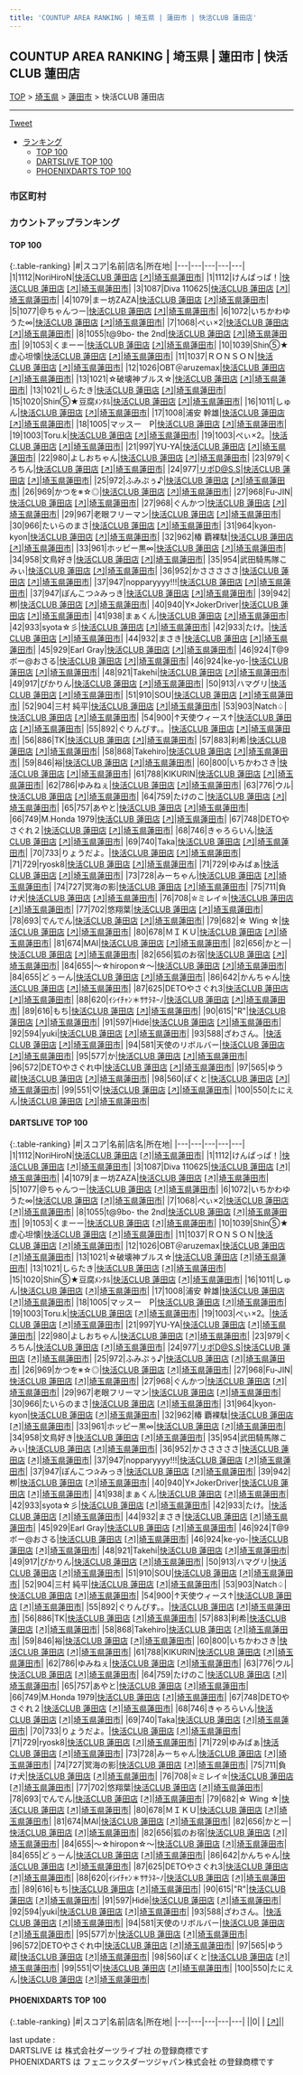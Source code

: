 ```yaml
---
title: 'COUNTUP AREA RANKING | 埼玉県 | 蓮田市 | 快活CLUB 蓮田店'
---
```

## COUNTUP AREA RANKING | 埼玉県 | 蓮田市 | 快活CLUB 蓮田店

[TOP](/darts/rank/) > [埼玉県](/darts/rank/埼玉県/) > [蓮田市](/darts/rank/埼玉県/蓮田市/) > 快活CLUB 蓮田店

___

<a href="https://twitter.com/share?ref_src=twsrc%5Etfw" data-text="COUNTUP AREA RANKING | 埼玉県蓮田市快活CLUB 蓮田店" class="twitter-share-button" data-hashtags="DARTSLIVE,PHOENIXDARTS,darts,ダーツ" data-show-count="false">Tweet</a>

* [ランキング](#カウントアップランキング)
    * [TOP 100](#top-100)
    * [DARTSLIVE TOP 100](#dartslive-top-100)
    * [PHOENIXDARTS TOP 100](#phoenixdarts-top-100)

### 市区町村

<ul>

</ul>

### カウントアップランキング

#### TOP 100



{:.table-ranking}
|#|スコア|名前|店名|所在地|
|---|---|---|---|---|
|1|1112|<span class="rank-name-dl">NoriHiroN</span>|<a href="/darts/rank/shops/3ceb13462d3962845f9f3321c1147265.html">快活CLUB 蓮田店</a> <a href="https://search.dartslive.com/jp/shop/3ceb13462d3962845f9f3321c1147265">[↗]</a>|<a href="/darts/rank/埼玉県/蓮田市">埼玉県蓮田市</a>|
|1|1112|<span class="rank-name-dl">けんぱっぱ！</span>|<a href="/darts/rank/shops/3ceb13462d3962845f9f3321c1147265.html">快活CLUB 蓮田店</a> <a href="https://search.dartslive.com/jp/shop/3ceb13462d3962845f9f3321c1147265">[↗]</a>|<a href="/darts/rank/埼玉県/蓮田市">埼玉県蓮田市</a>|
|3|1087|<span class="rank-name-dl">Diva 110625</span>|<a href="/darts/rank/shops/3ceb13462d3962845f9f3321c1147265.html">快活CLUB 蓮田店</a> <a href="https://search.dartslive.com/jp/shop/3ceb13462d3962845f9f3321c1147265">[↗]</a>|<a href="/darts/rank/埼玉県/蓮田市">埼玉県蓮田市</a>|
|4|1079|<span class="rank-name-dl">まー坊ZAZA</span>|<a href="/darts/rank/shops/3ceb13462d3962845f9f3321c1147265.html">快活CLUB 蓮田店</a> <a href="https://search.dartslive.com/jp/shop/3ceb13462d3962845f9f3321c1147265">[↗]</a>|<a href="/darts/rank/埼玉県/蓮田市">埼玉県蓮田市</a>|
|5|1077|<span class="rank-name-dl">@ちゃんつー</span>|<a href="/darts/rank/shops/3ceb13462d3962845f9f3321c1147265.html">快活CLUB 蓮田店</a> <a href="https://search.dartslive.com/jp/shop/3ceb13462d3962845f9f3321c1147265">[↗]</a>|<a href="/darts/rank/埼玉県/蓮田市">埼玉県蓮田市</a>|
|6|1072|<span class="rank-name-dl">いちかわゆうた∞</span>|<a href="/darts/rank/shops/3ceb13462d3962845f9f3321c1147265.html">快活CLUB 蓮田店</a> <a href="https://search.dartslive.com/jp/shop/3ceb13462d3962845f9f3321c1147265">[↗]</a>|<a href="/darts/rank/埼玉県/蓮田市">埼玉県蓮田市</a>|
|7|1068|<span class="rank-name-dl">ぺぃ×2</span>|<a href="/darts/rank/shops/3ceb13462d3962845f9f3321c1147265.html">快活CLUB 蓮田店</a> <a href="https://search.dartslive.com/jp/shop/3ceb13462d3962845f9f3321c1147265">[↗]</a>|<a href="/darts/rank/埼玉県/蓮田市">埼玉県蓮田市</a>|
|8|1055|<span class="rank-name-dl">t@9bo- the 2nd</span>|<a href="/darts/rank/shops/3ceb13462d3962845f9f3321c1147265.html">快活CLUB 蓮田店</a> <a href="https://search.dartslive.com/jp/shop/3ceb13462d3962845f9f3321c1147265">[↗]</a>|<a href="/darts/rank/埼玉県/蓮田市">埼玉県蓮田市</a>|
|9|1053|<span class="rank-name-dl">くまーー</span>|<a href="/darts/rank/shops/3ceb13462d3962845f9f3321c1147265.html">快活CLUB 蓮田店</a> <a href="https://search.dartslive.com/jp/shop/3ceb13462d3962845f9f3321c1147265">[↗]</a>|<a href="/darts/rank/埼玉県/蓮田市">埼玉県蓮田市</a>|
|10|1039|<span class="rank-name-dl">Shin⑤★虚心坦懐</span>|<a href="/darts/rank/shops/3ceb13462d3962845f9f3321c1147265.html">快活CLUB 蓮田店</a> <a href="https://search.dartslive.com/jp/shop/3ceb13462d3962845f9f3321c1147265">[↗]</a>|<a href="/darts/rank/埼玉県/蓮田市">埼玉県蓮田市</a>|
|11|1037|<span class="rank-name-dl">ＲＯＮＳＯＮ</span>|<a href="/darts/rank/shops/3ceb13462d3962845f9f3321c1147265.html">快活CLUB 蓮田店</a> <a href="https://search.dartslive.com/jp/shop/3ceb13462d3962845f9f3321c1147265">[↗]</a>|<a href="/darts/rank/埼玉県/蓮田市">埼玉県蓮田市</a>|
|12|1026|<span class="rank-name-dl">OBT＠aruzemax</span>|<a href="/darts/rank/shops/3ceb13462d3962845f9f3321c1147265.html">快活CLUB 蓮田店</a> <a href="https://search.dartslive.com/jp/shop/3ceb13462d3962845f9f3321c1147265">[↗]</a>|<a href="/darts/rank/埼玉県/蓮田市">埼玉県蓮田市</a>|
|13|1021|<span class="rank-name-dl">☆破壊神ブルス☆</span>|<a href="/darts/rank/shops/3ceb13462d3962845f9f3321c1147265.html">快活CLUB 蓮田店</a> <a href="https://search.dartslive.com/jp/shop/3ceb13462d3962845f9f3321c1147265">[↗]</a>|<a href="/darts/rank/埼玉県/蓮田市">埼玉県蓮田市</a>|
|13|1021|<span class="rank-name-dl">しらたき</span>|<a href="/darts/rank/shops/3ceb13462d3962845f9f3321c1147265.html">快活CLUB 蓮田店</a> <a href="https://search.dartslive.com/jp/shop/3ceb13462d3962845f9f3321c1147265">[↗]</a>|<a href="/darts/rank/埼玉県/蓮田市">埼玉県蓮田市</a>|
|15|1020|<span class="rank-name-dl">Shin⑤★豆腐ﾒﾝﾀﾙ</span>|<a href="/darts/rank/shops/3ceb13462d3962845f9f3321c1147265.html">快活CLUB 蓮田店</a> <a href="https://search.dartslive.com/jp/shop/3ceb13462d3962845f9f3321c1147265">[↗]</a>|<a href="/darts/rank/埼玉県/蓮田市">埼玉県蓮田市</a>|
|16|1011|<span class="rank-name-dl">しゅん</span>|<a href="/darts/rank/shops/3ceb13462d3962845f9f3321c1147265.html">快活CLUB 蓮田店</a> <a href="https://search.dartslive.com/jp/shop/3ceb13462d3962845f9f3321c1147265">[↗]</a>|<a href="/darts/rank/埼玉県/蓮田市">埼玉県蓮田市</a>|
|17|1008|<span class="rank-name-dl">浦安 幹雄</span>|<a href="/darts/rank/shops/3ceb13462d3962845f9f3321c1147265.html">快活CLUB 蓮田店</a> <a href="https://search.dartslive.com/jp/shop/3ceb13462d3962845f9f3321c1147265">[↗]</a>|<a href="/darts/rank/埼玉県/蓮田市">埼玉県蓮田市</a>|
|18|1005|<span class="rank-name-dl">マッスー　P</span>|<a href="/darts/rank/shops/3ceb13462d3962845f9f3321c1147265.html">快活CLUB 蓮田店</a> <a href="https://search.dartslive.com/jp/shop/3ceb13462d3962845f9f3321c1147265">[↗]</a>|<a href="/darts/rank/埼玉県/蓮田市">埼玉県蓮田市</a>|
|19|1003|<span class="rank-name-dl">Toru.k</span>|<a href="/darts/rank/shops/3ceb13462d3962845f9f3321c1147265.html">快活CLUB 蓮田店</a> <a href="https://search.dartslive.com/jp/shop/3ceb13462d3962845f9f3321c1147265">[↗]</a>|<a href="/darts/rank/埼玉県/蓮田市">埼玉県蓮田市</a>|
|19|1003|<span class="rank-name-dl">ぺぃ×2。</span>|<a href="/darts/rank/shops/3ceb13462d3962845f9f3321c1147265.html">快活CLUB 蓮田店</a> <a href="https://search.dartslive.com/jp/shop/3ceb13462d3962845f9f3321c1147265">[↗]</a>|<a href="/darts/rank/埼玉県/蓮田市">埼玉県蓮田市</a>|
|21|997|<span class="rank-name-dl">YU-YA</span>|<a href="/darts/rank/shops/3ceb13462d3962845f9f3321c1147265.html">快活CLUB 蓮田店</a> <a href="https://search.dartslive.com/jp/shop/3ceb13462d3962845f9f3321c1147265">[↗]</a>|<a href="/darts/rank/埼玉県/蓮田市">埼玉県蓮田市</a>|
|22|980|<span class="rank-name-dl">よしおちゃん</span>|<a href="/darts/rank/shops/3ceb13462d3962845f9f3321c1147265.html">快活CLUB 蓮田店</a> <a href="https://search.dartslive.com/jp/shop/3ceb13462d3962845f9f3321c1147265">[↗]</a>|<a href="/darts/rank/埼玉県/蓮田市">埼玉県蓮田市</a>|
|23|979|<span class="rank-name-dl">くろちん</span>|<a href="/darts/rank/shops/3ceb13462d3962845f9f3321c1147265.html">快活CLUB 蓮田店</a> <a href="https://search.dartslive.com/jp/shop/3ceb13462d3962845f9f3321c1147265">[↗]</a>|<a href="/darts/rank/埼玉県/蓮田市">埼玉県蓮田市</a>|
|24|977|<span class="rank-name-dl">リポD@S.S</span>|<a href="/darts/rank/shops/3ceb13462d3962845f9f3321c1147265.html">快活CLUB 蓮田店</a> <a href="https://search.dartslive.com/jp/shop/3ceb13462d3962845f9f3321c1147265">[↗]</a>|<a href="/darts/rank/埼玉県/蓮田市">埼玉県蓮田市</a>|
|25|972|<span class="rank-name-dl">ふみぷぅ♪</span>|<a href="/darts/rank/shops/3ceb13462d3962845f9f3321c1147265.html">快活CLUB 蓮田店</a> <a href="https://search.dartslive.com/jp/shop/3ceb13462d3962845f9f3321c1147265">[↗]</a>|<a href="/darts/rank/埼玉県/蓮田市">埼玉県蓮田市</a>|
|26|969|<span class="rank-name-dl">かつを※☆◎</span>|<a href="/darts/rank/shops/3ceb13462d3962845f9f3321c1147265.html">快活CLUB 蓮田店</a> <a href="https://search.dartslive.com/jp/shop/3ceb13462d3962845f9f3321c1147265">[↗]</a>|<a href="/darts/rank/埼玉県/蓮田市">埼玉県蓮田市</a>|
|27|968|<span class="rank-name-dl">Fu-JIN</span>|<a href="/darts/rank/shops/3ceb13462d3962845f9f3321c1147265.html">快活CLUB 蓮田店</a> <a href="https://search.dartslive.com/jp/shop/3ceb13462d3962845f9f3321c1147265">[↗]</a>|<a href="/darts/rank/埼玉県/蓮田市">埼玉県蓮田市</a>|
|27|968|<span class="rank-name-dl">ぐんかつ</span>|<a href="/darts/rank/shops/3ceb13462d3962845f9f3321c1147265.html">快活CLUB 蓮田店</a> <a href="https://search.dartslive.com/jp/shop/3ceb13462d3962845f9f3321c1147265">[↗]</a>|<a href="/darts/rank/埼玉県/蓮田市">埼玉県蓮田市</a>|
|29|967|<span class="rank-name-dl">老眼フリーマン</span>|<a href="/darts/rank/shops/3ceb13462d3962845f9f3321c1147265.html">快活CLUB 蓮田店</a> <a href="https://search.dartslive.com/jp/shop/3ceb13462d3962845f9f3321c1147265">[↗]</a>|<a href="/darts/rank/埼玉県/蓮田市">埼玉県蓮田市</a>|
|30|966|<span class="rank-name-dl">たいらのまさ</span>|<a href="/darts/rank/shops/3ceb13462d3962845f9f3321c1147265.html">快活CLUB 蓮田店</a> <a href="https://search.dartslive.com/jp/shop/3ceb13462d3962845f9f3321c1147265">[↗]</a>|<a href="/darts/rank/埼玉県/蓮田市">埼玉県蓮田市</a>|
|31|964|<span class="rank-name-dl">kyon-kyon</span>|<a href="/darts/rank/shops/3ceb13462d3962845f9f3321c1147265.html">快活CLUB 蓮田店</a> <a href="https://search.dartslive.com/jp/shop/3ceb13462d3962845f9f3321c1147265">[↗]</a>|<a href="/darts/rank/埼玉県/蓮田市">埼玉県蓮田市</a>|
|32|962|<span class="rank-name-dl">椿 覇裸駄</span>|<a href="/darts/rank/shops/3ceb13462d3962845f9f3321c1147265.html">快活CLUB 蓮田店</a> <a href="https://search.dartslive.com/jp/shop/3ceb13462d3962845f9f3321c1147265">[↗]</a>|<a href="/darts/rank/埼玉県/蓮田市">埼玉県蓮田市</a>|
|33|961|<span class="rank-name-dl">ホッピー黒∞</span>|<a href="/darts/rank/shops/3ceb13462d3962845f9f3321c1147265.html">快活CLUB 蓮田店</a> <a href="https://search.dartslive.com/jp/shop/3ceb13462d3962845f9f3321c1147265">[↗]</a>|<a href="/darts/rank/埼玉県/蓮田市">埼玉県蓮田市</a>|
|34|958|<span class="rank-name-dl">文鳥好き</span>|<a href="/darts/rank/shops/3ceb13462d3962845f9f3321c1147265.html">快活CLUB 蓮田店</a> <a href="https://search.dartslive.com/jp/shop/3ceb13462d3962845f9f3321c1147265">[↗]</a>|<a href="/darts/rank/埼玉県/蓮田市">埼玉県蓮田市</a>|
|35|954|<span class="rank-name-dl">武田騎馬隊こみぃ</span>|<a href="/darts/rank/shops/3ceb13462d3962845f9f3321c1147265.html">快活CLUB 蓮田店</a> <a href="https://search.dartslive.com/jp/shop/3ceb13462d3962845f9f3321c1147265">[↗]</a>|<a href="/darts/rank/埼玉県/蓮田市">埼玉県蓮田市</a>|
|36|952|<span class="rank-name-dl">かさささささ</span>|<a href="/darts/rank/shops/3ceb13462d3962845f9f3321c1147265.html">快活CLUB 蓮田店</a> <a href="https://search.dartslive.com/jp/shop/3ceb13462d3962845f9f3321c1147265">[↗]</a>|<a href="/darts/rank/埼玉県/蓮田市">埼玉県蓮田市</a>|
|37|947|<span class="rank-name-dl">nopparyyyy!!!</span>|<a href="/darts/rank/shops/3ceb13462d3962845f9f3321c1147265.html">快活CLUB 蓮田店</a> <a href="https://search.dartslive.com/jp/shop/3ceb13462d3962845f9f3321c1147265">[↗]</a>|<a href="/darts/rank/埼玉県/蓮田市">埼玉県蓮田市</a>|
|37|947|<span class="rank-name-dl">ぽんこつ✰みっき</span>|<a href="/darts/rank/shops/3ceb13462d3962845f9f3321c1147265.html">快活CLUB 蓮田店</a> <a href="https://search.dartslive.com/jp/shop/3ceb13462d3962845f9f3321c1147265">[↗]</a>|<a href="/darts/rank/埼玉県/蓮田市">埼玉県蓮田市</a>|
|39|942|<span class="rank-name-dl">栁</span>|<a href="/darts/rank/shops/3ceb13462d3962845f9f3321c1147265.html">快活CLUB 蓮田店</a> <a href="https://search.dartslive.com/jp/shop/3ceb13462d3962845f9f3321c1147265">[↗]</a>|<a href="/darts/rank/埼玉県/蓮田市">埼玉県蓮田市</a>|
|40|940|<span class="rank-name-dl">Y×JokerDriver</span>|<a href="/darts/rank/shops/3ceb13462d3962845f9f3321c1147265.html">快活CLUB 蓮田店</a> <a href="https://search.dartslive.com/jp/shop/3ceb13462d3962845f9f3321c1147265">[↗]</a>|<a href="/darts/rank/埼玉県/蓮田市">埼玉県蓮田市</a>|
|41|938|<span class="rank-name-dl">まぁくん</span>|<a href="/darts/rank/shops/3ceb13462d3962845f9f3321c1147265.html">快活CLUB 蓮田店</a> <a href="https://search.dartslive.com/jp/shop/3ceb13462d3962845f9f3321c1147265">[↗]</a>|<a href="/darts/rank/埼玉県/蓮田市">埼玉県蓮田市</a>|
|42|933|<span class="rank-name-dl">syota☆彡</span>|<a href="/darts/rank/shops/3ceb13462d3962845f9f3321c1147265.html">快活CLUB 蓮田店</a> <a href="https://search.dartslive.com/jp/shop/3ceb13462d3962845f9f3321c1147265">[↗]</a>|<a href="/darts/rank/埼玉県/蓮田市">埼玉県蓮田市</a>|
|42|933|<span class="rank-name-dl">たけ。</span>|<a href="/darts/rank/shops/3ceb13462d3962845f9f3321c1147265.html">快活CLUB 蓮田店</a> <a href="https://search.dartslive.com/jp/shop/3ceb13462d3962845f9f3321c1147265">[↗]</a>|<a href="/darts/rank/埼玉県/蓮田市">埼玉県蓮田市</a>|
|44|932|<span class="rank-name-dl">まさき</span>|<a href="/darts/rank/shops/3ceb13462d3962845f9f3321c1147265.html">快活CLUB 蓮田店</a> <a href="https://search.dartslive.com/jp/shop/3ceb13462d3962845f9f3321c1147265">[↗]</a>|<a href="/darts/rank/埼玉県/蓮田市">埼玉県蓮田市</a>|
|45|929|<span class="rank-name-dl">Earl Gray</span>|<a href="/darts/rank/shops/3ceb13462d3962845f9f3321c1147265.html">快活CLUB 蓮田店</a> <a href="https://search.dartslive.com/jp/shop/3ceb13462d3962845f9f3321c1147265">[↗]</a>|<a href="/darts/rank/埼玉県/蓮田市">埼玉県蓮田市</a>|
|46|924|<span class="rank-name-dl">T@9ボー@おさる</span>|<a href="/darts/rank/shops/3ceb13462d3962845f9f3321c1147265.html">快活CLUB 蓮田店</a> <a href="https://search.dartslive.com/jp/shop/3ceb13462d3962845f9f3321c1147265">[↗]</a>|<a href="/darts/rank/埼玉県/蓮田市">埼玉県蓮田市</a>|
|46|924|<span class="rank-name-dl">ke-yo-</span>|<a href="/darts/rank/shops/3ceb13462d3962845f9f3321c1147265.html">快活CLUB 蓮田店</a> <a href="https://search.dartslive.com/jp/shop/3ceb13462d3962845f9f3321c1147265">[↗]</a>|<a href="/darts/rank/埼玉県/蓮田市">埼玉県蓮田市</a>|
|48|921|<span class="rank-name-dl">Takehi</span>|<a href="/darts/rank/shops/3ceb13462d3962845f9f3321c1147265.html">快活CLUB 蓮田店</a> <a href="https://search.dartslive.com/jp/shop/3ceb13462d3962845f9f3321c1147265">[↗]</a>|<a href="/darts/rank/埼玉県/蓮田市">埼玉県蓮田市</a>|
|49|917|<span class="rank-name-dl">ぴかりん</span>|<a href="/darts/rank/shops/3ceb13462d3962845f9f3321c1147265.html">快活CLUB 蓮田店</a> <a href="https://search.dartslive.com/jp/shop/3ceb13462d3962845f9f3321c1147265">[↗]</a>|<a href="/darts/rank/埼玉県/蓮田市">埼玉県蓮田市</a>|
|50|913|<span class="rank-name-dl">ハマグリ</span>|<a href="/darts/rank/shops/3ceb13462d3962845f9f3321c1147265.html">快活CLUB 蓮田店</a> <a href="https://search.dartslive.com/jp/shop/3ceb13462d3962845f9f3321c1147265">[↗]</a>|<a href="/darts/rank/埼玉県/蓮田市">埼玉県蓮田市</a>|
|51|910|<span class="rank-name-dl">SOU</span>|<a href="/darts/rank/shops/3ceb13462d3962845f9f3321c1147265.html">快活CLUB 蓮田店</a> <a href="https://search.dartslive.com/jp/shop/3ceb13462d3962845f9f3321c1147265">[↗]</a>|<a href="/darts/rank/埼玉県/蓮田市">埼玉県蓮田市</a>|
|52|904|<span class="rank-name-dl">三村 純平</span>|<a href="/darts/rank/shops/3ceb13462d3962845f9f3321c1147265.html">快活CLUB 蓮田店</a> <a href="https://search.dartslive.com/jp/shop/3ceb13462d3962845f9f3321c1147265">[↗]</a>|<a href="/darts/rank/埼玉県/蓮田市">埼玉県蓮田市</a>|
|53|903|<span class="rank-name-dl">Natch♤</span>|<a href="/darts/rank/shops/3ceb13462d3962845f9f3321c1147265.html">快活CLUB 蓮田店</a> <a href="https://search.dartslive.com/jp/shop/3ceb13462d3962845f9f3321c1147265">[↗]</a>|<a href="/darts/rank/埼玉県/蓮田市">埼玉県蓮田市</a>|
|54|900|<span class="rank-name-dl">↑天使ウィース↑</span>|<a href="/darts/rank/shops/3ceb13462d3962845f9f3321c1147265.html">快活CLUB 蓮田店</a> <a href="https://search.dartslive.com/jp/shop/3ceb13462d3962845f9f3321c1147265">[↗]</a>|<a href="/darts/rank/埼玉県/蓮田市">埼玉県蓮田市</a>|
|55|892|<span class="rank-name-dl">ぐりんぴす。。</span>|<a href="/darts/rank/shops/3ceb13462d3962845f9f3321c1147265.html">快活CLUB 蓮田店</a> <a href="https://search.dartslive.com/jp/shop/3ceb13462d3962845f9f3321c1147265">[↗]</a>|<a href="/darts/rank/埼玉県/蓮田市">埼玉県蓮田市</a>|
|56|886|<span class="rank-name-dl">TK</span>|<a href="/darts/rank/shops/3ceb13462d3962845f9f3321c1147265.html">快活CLUB 蓮田店</a> <a href="https://search.dartslive.com/jp/shop/3ceb13462d3962845f9f3321c1147265">[↗]</a>|<a href="/darts/rank/埼玉県/蓮田市">埼玉県蓮田市</a>|
|57|883|<span class="rank-name-dl">利希</span>|<a href="/darts/rank/shops/3ceb13462d3962845f9f3321c1147265.html">快活CLUB 蓮田店</a> <a href="https://search.dartslive.com/jp/shop/3ceb13462d3962845f9f3321c1147265">[↗]</a>|<a href="/darts/rank/埼玉県/蓮田市">埼玉県蓮田市</a>|
|58|868|<span class="rank-name-dl">Takehiro</span>|<a href="/darts/rank/shops/3ceb13462d3962845f9f3321c1147265.html">快活CLUB 蓮田店</a> <a href="https://search.dartslive.com/jp/shop/3ceb13462d3962845f9f3321c1147265">[↗]</a>|<a href="/darts/rank/埼玉県/蓮田市">埼玉県蓮田市</a>|
|59|846|<span class="rank-name-dl">裕</span>|<a href="/darts/rank/shops/3ceb13462d3962845f9f3321c1147265.html">快活CLUB 蓮田店</a> <a href="https://search.dartslive.com/jp/shop/3ceb13462d3962845f9f3321c1147265">[↗]</a>|<a href="/darts/rank/埼玉県/蓮田市">埼玉県蓮田市</a>|
|60|800|<span class="rank-name-dl">いちかわさき</span>|<a href="/darts/rank/shops/3ceb13462d3962845f9f3321c1147265.html">快活CLUB 蓮田店</a> <a href="https://search.dartslive.com/jp/shop/3ceb13462d3962845f9f3321c1147265">[↗]</a>|<a href="/darts/rank/埼玉県/蓮田市">埼玉県蓮田市</a>|
|61|788|<span class="rank-name-dl">KIKURIN</span>|<a href="/darts/rank/shops/3ceb13462d3962845f9f3321c1147265.html">快活CLUB 蓮田店</a> <a href="https://search.dartslive.com/jp/shop/3ceb13462d3962845f9f3321c1147265">[↗]</a>|<a href="/darts/rank/埼玉県/蓮田市">埼玉県蓮田市</a>|
|62|786|<span class="rank-name-dl">ゆみねぇ</span>|<a href="/darts/rank/shops/3ceb13462d3962845f9f3321c1147265.html">快活CLUB 蓮田店</a> <a href="https://search.dartslive.com/jp/shop/3ceb13462d3962845f9f3321c1147265">[↗]</a>|<a href="/darts/rank/埼玉県/蓮田市">埼玉県蓮田市</a>|
|63|776|<span class="rank-name-dl">ウル</span>|<a href="/darts/rank/shops/3ceb13462d3962845f9f3321c1147265.html">快活CLUB 蓮田店</a> <a href="https://search.dartslive.com/jp/shop/3ceb13462d3962845f9f3321c1147265">[↗]</a>|<a href="/darts/rank/埼玉県/蓮田市">埼玉県蓮田市</a>|
|64|759|<span class="rank-name-dl">たけのこ</span>|<a href="/darts/rank/shops/3ceb13462d3962845f9f3321c1147265.html">快活CLUB 蓮田店</a> <a href="https://search.dartslive.com/jp/shop/3ceb13462d3962845f9f3321c1147265">[↗]</a>|<a href="/darts/rank/埼玉県/蓮田市">埼玉県蓮田市</a>|
|65|757|<span class="rank-name-dl">あやと</span>|<a href="/darts/rank/shops/3ceb13462d3962845f9f3321c1147265.html">快活CLUB 蓮田店</a> <a href="https://search.dartslive.com/jp/shop/3ceb13462d3962845f9f3321c1147265">[↗]</a>|<a href="/darts/rank/埼玉県/蓮田市">埼玉県蓮田市</a>|
|66|749|<span class="rank-name-dl">M.Honda 1979</span>|<a href="/darts/rank/shops/3ceb13462d3962845f9f3321c1147265.html">快活CLUB 蓮田店</a> <a href="https://search.dartslive.com/jp/shop/3ceb13462d3962845f9f3321c1147265">[↗]</a>|<a href="/darts/rank/埼玉県/蓮田市">埼玉県蓮田市</a>|
|67|748|<span class="rank-name-dl">DETOやさぐれ２</span>|<a href="/darts/rank/shops/3ceb13462d3962845f9f3321c1147265.html">快活CLUB 蓮田店</a> <a href="https://search.dartslive.com/jp/shop/3ceb13462d3962845f9f3321c1147265">[↗]</a>|<a href="/darts/rank/埼玉県/蓮田市">埼玉県蓮田市</a>|
|68|746|<span class="rank-name-dl">きゃろらいん</span>|<a href="/darts/rank/shops/3ceb13462d3962845f9f3321c1147265.html">快活CLUB 蓮田店</a> <a href="https://search.dartslive.com/jp/shop/3ceb13462d3962845f9f3321c1147265">[↗]</a>|<a href="/darts/rank/埼玉県/蓮田市">埼玉県蓮田市</a>|
|69|740|<span class="rank-name-dl">Taka</span>|<a href="/darts/rank/shops/3ceb13462d3962845f9f3321c1147265.html">快活CLUB 蓮田店</a> <a href="https://search.dartslive.com/jp/shop/3ceb13462d3962845f9f3321c1147265">[↗]</a>|<a href="/darts/rank/埼玉県/蓮田市">埼玉県蓮田市</a>|
|70|733|<span class="rank-name-dl">りょうだよ。</span>|<a href="/darts/rank/shops/3ceb13462d3962845f9f3321c1147265.html">快活CLUB 蓮田店</a> <a href="https://search.dartslive.com/jp/shop/3ceb13462d3962845f9f3321c1147265">[↗]</a>|<a href="/darts/rank/埼玉県/蓮田市">埼玉県蓮田市</a>|
|71|729|<span class="rank-name-dl">ryosk8</span>|<a href="/darts/rank/shops/3ceb13462d3962845f9f3321c1147265.html">快活CLUB 蓮田店</a> <a href="https://search.dartslive.com/jp/shop/3ceb13462d3962845f9f3321c1147265">[↗]</a>|<a href="/darts/rank/埼玉県/蓮田市">埼玉県蓮田市</a>|
|71|729|<span class="rank-name-dl">ゆみばぁ</span>|<a href="/darts/rank/shops/3ceb13462d3962845f9f3321c1147265.html">快活CLUB 蓮田店</a> <a href="https://search.dartslive.com/jp/shop/3ceb13462d3962845f9f3321c1147265">[↗]</a>|<a href="/darts/rank/埼玉県/蓮田市">埼玉県蓮田市</a>|
|73|728|<span class="rank-name-dl">みーちゃん</span>|<a href="/darts/rank/shops/3ceb13462d3962845f9f3321c1147265.html">快活CLUB 蓮田店</a> <a href="https://search.dartslive.com/jp/shop/3ceb13462d3962845f9f3321c1147265">[↗]</a>|<a href="/darts/rank/埼玉県/蓮田市">埼玉県蓮田市</a>|
|74|727|<span class="rank-name-dl">冥海の影</span>|<a href="/darts/rank/shops/3ceb13462d3962845f9f3321c1147265.html">快活CLUB 蓮田店</a> <a href="https://search.dartslive.com/jp/shop/3ceb13462d3962845f9f3321c1147265">[↗]</a>|<a href="/darts/rank/埼玉県/蓮田市">埼玉県蓮田市</a>|
|75|711|<span class="rank-name-dl">負け犬</span>|<a href="/darts/rank/shops/3ceb13462d3962845f9f3321c1147265.html">快活CLUB 蓮田店</a> <a href="https://search.dartslive.com/jp/shop/3ceb13462d3962845f9f3321c1147265">[↗]</a>|<a href="/darts/rank/埼玉県/蓮田市">埼玉県蓮田市</a>|
|76|708|<span class="rank-name-dl">✮ミレイ✮</span>|<a href="/darts/rank/shops/3ceb13462d3962845f9f3321c1147265.html">快活CLUB 蓮田店</a> <a href="https://search.dartslive.com/jp/shop/3ceb13462d3962845f9f3321c1147265">[↗]</a>|<a href="/darts/rank/埼玉県/蓮田市">埼玉県蓮田市</a>|
|77|702|<span class="rank-name-dl">悠翔葉</span>|<a href="/darts/rank/shops/3ceb13462d3962845f9f3321c1147265.html">快活CLUB 蓮田店</a> <a href="https://search.dartslive.com/jp/shop/3ceb13462d3962845f9f3321c1147265">[↗]</a>|<a href="/darts/rank/埼玉県/蓮田市">埼玉県蓮田市</a>|
|78|693|<span class="rank-name-dl">でんでん</span>|<a href="/darts/rank/shops/3ceb13462d3962845f9f3321c1147265.html">快活CLUB 蓮田店</a> <a href="https://search.dartslive.com/jp/shop/3ceb13462d3962845f9f3321c1147265">[↗]</a>|<a href="/darts/rank/埼玉県/蓮田市">埼玉県蓮田市</a>|
|79|682|<span class="rank-name-dl">☆ Wing ☆</span>|<a href="/darts/rank/shops/3ceb13462d3962845f9f3321c1147265.html">快活CLUB 蓮田店</a> <a href="https://search.dartslive.com/jp/shop/3ceb13462d3962845f9f3321c1147265">[↗]</a>|<a href="/darts/rank/埼玉県/蓮田市">埼玉県蓮田市</a>|
|80|678|<span class="rank-name-dl">ＭＩＫＵ</span>|<a href="/darts/rank/shops/3ceb13462d3962845f9f3321c1147265.html">快活CLUB 蓮田店</a> <a href="https://search.dartslive.com/jp/shop/3ceb13462d3962845f9f3321c1147265">[↗]</a>|<a href="/darts/rank/埼玉県/蓮田市">埼玉県蓮田市</a>|
|81|674|<span class="rank-name-dl">MAI</span>|<a href="/darts/rank/shops/3ceb13462d3962845f9f3321c1147265.html">快活CLUB 蓮田店</a> <a href="https://search.dartslive.com/jp/shop/3ceb13462d3962845f9f3321c1147265">[↗]</a>|<a href="/darts/rank/埼玉県/蓮田市">埼玉県蓮田市</a>|
|82|656|<span class="rank-name-dl">かとー</span>|<a href="/darts/rank/shops/3ceb13462d3962845f9f3321c1147265.html">快活CLUB 蓮田店</a> <a href="https://search.dartslive.com/jp/shop/3ceb13462d3962845f9f3321c1147265">[↗]</a>|<a href="/darts/rank/埼玉県/蓮田市">埼玉県蓮田市</a>|
|82|656|<span class="rank-name-dl">狐のお宿</span>|<a href="/darts/rank/shops/3ceb13462d3962845f9f3321c1147265.html">快活CLUB 蓮田店</a> <a href="https://search.dartslive.com/jp/shop/3ceb13462d3962845f9f3321c1147265">[↗]</a>|<a href="/darts/rank/埼玉県/蓮田市">埼玉県蓮田市</a>|
|84|655|<span class="rank-name-dl">〜☆hiropon☆〜</span>|<a href="/darts/rank/shops/3ceb13462d3962845f9f3321c1147265.html">快活CLUB 蓮田店</a> <a href="https://search.dartslive.com/jp/shop/3ceb13462d3962845f9f3321c1147265">[↗]</a>|<a href="/darts/rank/埼玉県/蓮田市">埼玉県蓮田市</a>|
|84|655|<span class="rank-name-dl">どぅーん</span>|<a href="/darts/rank/shops/3ceb13462d3962845f9f3321c1147265.html">快活CLUB 蓮田店</a> <a href="https://search.dartslive.com/jp/shop/3ceb13462d3962845f9f3321c1147265">[↗]</a>|<a href="/darts/rank/埼玉県/蓮田市">埼玉県蓮田市</a>|
|86|642|<span class="rank-name-dl">かんちゃん</span>|<a href="/darts/rank/shops/3ceb13462d3962845f9f3321c1147265.html">快活CLUB 蓮田店</a> <a href="https://search.dartslive.com/jp/shop/3ceb13462d3962845f9f3321c1147265">[↗]</a>|<a href="/darts/rank/埼玉県/蓮田市">埼玉県蓮田市</a>|
|87|625|<span class="rank-name-dl">DETOやさぐれ3</span>|<a href="/darts/rank/shops/3ceb13462d3962845f9f3321c1147265.html">快活CLUB 蓮田店</a> <a href="https://search.dartslive.com/jp/shop/3ceb13462d3962845f9f3321c1147265">[↗]</a>|<a href="/darts/rank/埼玉県/蓮田市">埼玉県蓮田市</a>|
|88|620|<span class="rank-name-dl">ｲｼｲﾁｬﾝ＊ｻｻﾗﾈｰﾉ</span>|<a href="/darts/rank/shops/3ceb13462d3962845f9f3321c1147265.html">快活CLUB 蓮田店</a> <a href="https://search.dartslive.com/jp/shop/3ceb13462d3962845f9f3321c1147265">[↗]</a>|<a href="/darts/rank/埼玉県/蓮田市">埼玉県蓮田市</a>|
|89|616|<span class="rank-name-dl">もち</span>|<a href="/darts/rank/shops/3ceb13462d3962845f9f3321c1147265.html">快活CLUB 蓮田店</a> <a href="https://search.dartslive.com/jp/shop/3ceb13462d3962845f9f3321c1147265">[↗]</a>|<a href="/darts/rank/埼玉県/蓮田市">埼玉県蓮田市</a>|
|90|615|<span class="rank-name-dl">&quot;R&quot;</span>|<a href="/darts/rank/shops/3ceb13462d3962845f9f3321c1147265.html">快活CLUB 蓮田店</a> <a href="https://search.dartslive.com/jp/shop/3ceb13462d3962845f9f3321c1147265">[↗]</a>|<a href="/darts/rank/埼玉県/蓮田市">埼玉県蓮田市</a>|
|91|597|<span class="rank-name-dl">Hìdë</span>|<a href="/darts/rank/shops/3ceb13462d3962845f9f3321c1147265.html">快活CLUB 蓮田店</a> <a href="https://search.dartslive.com/jp/shop/3ceb13462d3962845f9f3321c1147265">[↗]</a>|<a href="/darts/rank/埼玉県/蓮田市">埼玉県蓮田市</a>|
|92|594|<span class="rank-name-dl">yuki</span>|<a href="/darts/rank/shops/3ceb13462d3962845f9f3321c1147265.html">快活CLUB 蓮田店</a> <a href="https://search.dartslive.com/jp/shop/3ceb13462d3962845f9f3321c1147265">[↗]</a>|<a href="/darts/rank/埼玉県/蓮田市">埼玉県蓮田市</a>|
|93|588|<span class="rank-name-dl">ざわさん。</span>|<a href="/darts/rank/shops/3ceb13462d3962845f9f3321c1147265.html">快活CLUB 蓮田店</a> <a href="https://search.dartslive.com/jp/shop/3ceb13462d3962845f9f3321c1147265">[↗]</a>|<a href="/darts/rank/埼玉県/蓮田市">埼玉県蓮田市</a>|
|94|581|<span class="rank-name-dl">天使のリボルバー</span>|<a href="/darts/rank/shops/3ceb13462d3962845f9f3321c1147265.html">快活CLUB 蓮田店</a> <a href="https://search.dartslive.com/jp/shop/3ceb13462d3962845f9f3321c1147265">[↗]</a>|<a href="/darts/rank/埼玉県/蓮田市">埼玉県蓮田市</a>|
|95|577|<span class="rank-name-dl">か</span>|<a href="/darts/rank/shops/3ceb13462d3962845f9f3321c1147265.html">快活CLUB 蓮田店</a> <a href="https://search.dartslive.com/jp/shop/3ceb13462d3962845f9f3321c1147265">[↗]</a>|<a href="/darts/rank/埼玉県/蓮田市">埼玉県蓮田市</a>|
|96|572|<span class="rank-name-dl">DETOやさぐれ中</span>|<a href="/darts/rank/shops/3ceb13462d3962845f9f3321c1147265.html">快活CLUB 蓮田店</a> <a href="https://search.dartslive.com/jp/shop/3ceb13462d3962845f9f3321c1147265">[↗]</a>|<a href="/darts/rank/埼玉県/蓮田市">埼玉県蓮田市</a>|
|97|565|<span class="rank-name-dl">ゆう蔵</span>|<a href="/darts/rank/shops/3ceb13462d3962845f9f3321c1147265.html">快活CLUB 蓮田店</a> <a href="https://search.dartslive.com/jp/shop/3ceb13462d3962845f9f3321c1147265">[↗]</a>|<a href="/darts/rank/埼玉県/蓮田市">埼玉県蓮田市</a>|
|98|560|<span class="rank-name-dl">ぽくと</span>|<a href="/darts/rank/shops/3ceb13462d3962845f9f3321c1147265.html">快活CLUB 蓮田店</a> <a href="https://search.dartslive.com/jp/shop/3ceb13462d3962845f9f3321c1147265">[↗]</a>|<a href="/darts/rank/埼玉県/蓮田市">埼玉県蓮田市</a>|
|99|551|<span class="rank-name-dl">♡</span>|<a href="/darts/rank/shops/3ceb13462d3962845f9f3321c1147265.html">快活CLUB 蓮田店</a> <a href="https://search.dartslive.com/jp/shop/3ceb13462d3962845f9f3321c1147265">[↗]</a>|<a href="/darts/rank/埼玉県/蓮田市">埼玉県蓮田市</a>|
|100|550|<span class="rank-name-dl">たにえん</span>|<a href="/darts/rank/shops/3ceb13462d3962845f9f3321c1147265.html">快活CLUB 蓮田店</a> <a href="https://search.dartslive.com/jp/shop/3ceb13462d3962845f9f3321c1147265">[↗]</a>|<a href="/darts/rank/埼玉県/蓮田市">埼玉県蓮田市</a>|


#### DARTSLIVE TOP 100



{:.table-ranking}
|#|スコア|名前|店名|所在地|
|---|---|---|---|---|
|1|1112|<span class="rank-name-dl">NoriHiroN</span>|<a href="/darts/rank/shops/3ceb13462d3962845f9f3321c1147265.html">快活CLUB 蓮田店</a> <a href="https://search.dartslive.com/jp/shop/3ceb13462d3962845f9f3321c1147265">[↗]</a>|<a href="/darts/rank/埼玉県/蓮田市">埼玉県蓮田市</a>|
|1|1112|<span class="rank-name-dl">けんぱっぱ！</span>|<a href="/darts/rank/shops/3ceb13462d3962845f9f3321c1147265.html">快活CLUB 蓮田店</a> <a href="https://search.dartslive.com/jp/shop/3ceb13462d3962845f9f3321c1147265">[↗]</a>|<a href="/darts/rank/埼玉県/蓮田市">埼玉県蓮田市</a>|
|3|1087|<span class="rank-name-dl">Diva 110625</span>|<a href="/darts/rank/shops/3ceb13462d3962845f9f3321c1147265.html">快活CLUB 蓮田店</a> <a href="https://search.dartslive.com/jp/shop/3ceb13462d3962845f9f3321c1147265">[↗]</a>|<a href="/darts/rank/埼玉県/蓮田市">埼玉県蓮田市</a>|
|4|1079|<span class="rank-name-dl">まー坊ZAZA</span>|<a href="/darts/rank/shops/3ceb13462d3962845f9f3321c1147265.html">快活CLUB 蓮田店</a> <a href="https://search.dartslive.com/jp/shop/3ceb13462d3962845f9f3321c1147265">[↗]</a>|<a href="/darts/rank/埼玉県/蓮田市">埼玉県蓮田市</a>|
|5|1077|<span class="rank-name-dl">@ちゃんつー</span>|<a href="/darts/rank/shops/3ceb13462d3962845f9f3321c1147265.html">快活CLUB 蓮田店</a> <a href="https://search.dartslive.com/jp/shop/3ceb13462d3962845f9f3321c1147265">[↗]</a>|<a href="/darts/rank/埼玉県/蓮田市">埼玉県蓮田市</a>|
|6|1072|<span class="rank-name-dl">いちかわゆうた∞</span>|<a href="/darts/rank/shops/3ceb13462d3962845f9f3321c1147265.html">快活CLUB 蓮田店</a> <a href="https://search.dartslive.com/jp/shop/3ceb13462d3962845f9f3321c1147265">[↗]</a>|<a href="/darts/rank/埼玉県/蓮田市">埼玉県蓮田市</a>|
|7|1068|<span class="rank-name-dl">ぺぃ×2</span>|<a href="/darts/rank/shops/3ceb13462d3962845f9f3321c1147265.html">快活CLUB 蓮田店</a> <a href="https://search.dartslive.com/jp/shop/3ceb13462d3962845f9f3321c1147265">[↗]</a>|<a href="/darts/rank/埼玉県/蓮田市">埼玉県蓮田市</a>|
|8|1055|<span class="rank-name-dl">t@9bo- the 2nd</span>|<a href="/darts/rank/shops/3ceb13462d3962845f9f3321c1147265.html">快活CLUB 蓮田店</a> <a href="https://search.dartslive.com/jp/shop/3ceb13462d3962845f9f3321c1147265">[↗]</a>|<a href="/darts/rank/埼玉県/蓮田市">埼玉県蓮田市</a>|
|9|1053|<span class="rank-name-dl">くまーー</span>|<a href="/darts/rank/shops/3ceb13462d3962845f9f3321c1147265.html">快活CLUB 蓮田店</a> <a href="https://search.dartslive.com/jp/shop/3ceb13462d3962845f9f3321c1147265">[↗]</a>|<a href="/darts/rank/埼玉県/蓮田市">埼玉県蓮田市</a>|
|10|1039|<span class="rank-name-dl">Shin⑤★虚心坦懐</span>|<a href="/darts/rank/shops/3ceb13462d3962845f9f3321c1147265.html">快活CLUB 蓮田店</a> <a href="https://search.dartslive.com/jp/shop/3ceb13462d3962845f9f3321c1147265">[↗]</a>|<a href="/darts/rank/埼玉県/蓮田市">埼玉県蓮田市</a>|
|11|1037|<span class="rank-name-dl">ＲＯＮＳＯＮ</span>|<a href="/darts/rank/shops/3ceb13462d3962845f9f3321c1147265.html">快活CLUB 蓮田店</a> <a href="https://search.dartslive.com/jp/shop/3ceb13462d3962845f9f3321c1147265">[↗]</a>|<a href="/darts/rank/埼玉県/蓮田市">埼玉県蓮田市</a>|
|12|1026|<span class="rank-name-dl">OBT＠aruzemax</span>|<a href="/darts/rank/shops/3ceb13462d3962845f9f3321c1147265.html">快活CLUB 蓮田店</a> <a href="https://search.dartslive.com/jp/shop/3ceb13462d3962845f9f3321c1147265">[↗]</a>|<a href="/darts/rank/埼玉県/蓮田市">埼玉県蓮田市</a>|
|13|1021|<span class="rank-name-dl">☆破壊神ブルス☆</span>|<a href="/darts/rank/shops/3ceb13462d3962845f9f3321c1147265.html">快活CLUB 蓮田店</a> <a href="https://search.dartslive.com/jp/shop/3ceb13462d3962845f9f3321c1147265">[↗]</a>|<a href="/darts/rank/埼玉県/蓮田市">埼玉県蓮田市</a>|
|13|1021|<span class="rank-name-dl">しらたき</span>|<a href="/darts/rank/shops/3ceb13462d3962845f9f3321c1147265.html">快活CLUB 蓮田店</a> <a href="https://search.dartslive.com/jp/shop/3ceb13462d3962845f9f3321c1147265">[↗]</a>|<a href="/darts/rank/埼玉県/蓮田市">埼玉県蓮田市</a>|
|15|1020|<span class="rank-name-dl">Shin⑤★豆腐ﾒﾝﾀﾙ</span>|<a href="/darts/rank/shops/3ceb13462d3962845f9f3321c1147265.html">快活CLUB 蓮田店</a> <a href="https://search.dartslive.com/jp/shop/3ceb13462d3962845f9f3321c1147265">[↗]</a>|<a href="/darts/rank/埼玉県/蓮田市">埼玉県蓮田市</a>|
|16|1011|<span class="rank-name-dl">しゅん</span>|<a href="/darts/rank/shops/3ceb13462d3962845f9f3321c1147265.html">快活CLUB 蓮田店</a> <a href="https://search.dartslive.com/jp/shop/3ceb13462d3962845f9f3321c1147265">[↗]</a>|<a href="/darts/rank/埼玉県/蓮田市">埼玉県蓮田市</a>|
|17|1008|<span class="rank-name-dl">浦安 幹雄</span>|<a href="/darts/rank/shops/3ceb13462d3962845f9f3321c1147265.html">快活CLUB 蓮田店</a> <a href="https://search.dartslive.com/jp/shop/3ceb13462d3962845f9f3321c1147265">[↗]</a>|<a href="/darts/rank/埼玉県/蓮田市">埼玉県蓮田市</a>|
|18|1005|<span class="rank-name-dl">マッスー　P</span>|<a href="/darts/rank/shops/3ceb13462d3962845f9f3321c1147265.html">快活CLUB 蓮田店</a> <a href="https://search.dartslive.com/jp/shop/3ceb13462d3962845f9f3321c1147265">[↗]</a>|<a href="/darts/rank/埼玉県/蓮田市">埼玉県蓮田市</a>|
|19|1003|<span class="rank-name-dl">Toru.k</span>|<a href="/darts/rank/shops/3ceb13462d3962845f9f3321c1147265.html">快活CLUB 蓮田店</a> <a href="https://search.dartslive.com/jp/shop/3ceb13462d3962845f9f3321c1147265">[↗]</a>|<a href="/darts/rank/埼玉県/蓮田市">埼玉県蓮田市</a>|
|19|1003|<span class="rank-name-dl">ぺぃ×2。</span>|<a href="/darts/rank/shops/3ceb13462d3962845f9f3321c1147265.html">快活CLUB 蓮田店</a> <a href="https://search.dartslive.com/jp/shop/3ceb13462d3962845f9f3321c1147265">[↗]</a>|<a href="/darts/rank/埼玉県/蓮田市">埼玉県蓮田市</a>|
|21|997|<span class="rank-name-dl">YU-YA</span>|<a href="/darts/rank/shops/3ceb13462d3962845f9f3321c1147265.html">快活CLUB 蓮田店</a> <a href="https://search.dartslive.com/jp/shop/3ceb13462d3962845f9f3321c1147265">[↗]</a>|<a href="/darts/rank/埼玉県/蓮田市">埼玉県蓮田市</a>|
|22|980|<span class="rank-name-dl">よしおちゃん</span>|<a href="/darts/rank/shops/3ceb13462d3962845f9f3321c1147265.html">快活CLUB 蓮田店</a> <a href="https://search.dartslive.com/jp/shop/3ceb13462d3962845f9f3321c1147265">[↗]</a>|<a href="/darts/rank/埼玉県/蓮田市">埼玉県蓮田市</a>|
|23|979|<span class="rank-name-dl">くろちん</span>|<a href="/darts/rank/shops/3ceb13462d3962845f9f3321c1147265.html">快活CLUB 蓮田店</a> <a href="https://search.dartslive.com/jp/shop/3ceb13462d3962845f9f3321c1147265">[↗]</a>|<a href="/darts/rank/埼玉県/蓮田市">埼玉県蓮田市</a>|
|24|977|<span class="rank-name-dl">リポD@S.S</span>|<a href="/darts/rank/shops/3ceb13462d3962845f9f3321c1147265.html">快活CLUB 蓮田店</a> <a href="https://search.dartslive.com/jp/shop/3ceb13462d3962845f9f3321c1147265">[↗]</a>|<a href="/darts/rank/埼玉県/蓮田市">埼玉県蓮田市</a>|
|25|972|<span class="rank-name-dl">ふみぷぅ♪</span>|<a href="/darts/rank/shops/3ceb13462d3962845f9f3321c1147265.html">快活CLUB 蓮田店</a> <a href="https://search.dartslive.com/jp/shop/3ceb13462d3962845f9f3321c1147265">[↗]</a>|<a href="/darts/rank/埼玉県/蓮田市">埼玉県蓮田市</a>|
|26|969|<span class="rank-name-dl">かつを※☆◎</span>|<a href="/darts/rank/shops/3ceb13462d3962845f9f3321c1147265.html">快活CLUB 蓮田店</a> <a href="https://search.dartslive.com/jp/shop/3ceb13462d3962845f9f3321c1147265">[↗]</a>|<a href="/darts/rank/埼玉県/蓮田市">埼玉県蓮田市</a>|
|27|968|<span class="rank-name-dl">Fu-JIN</span>|<a href="/darts/rank/shops/3ceb13462d3962845f9f3321c1147265.html">快活CLUB 蓮田店</a> <a href="https://search.dartslive.com/jp/shop/3ceb13462d3962845f9f3321c1147265">[↗]</a>|<a href="/darts/rank/埼玉県/蓮田市">埼玉県蓮田市</a>|
|27|968|<span class="rank-name-dl">ぐんかつ</span>|<a href="/darts/rank/shops/3ceb13462d3962845f9f3321c1147265.html">快活CLUB 蓮田店</a> <a href="https://search.dartslive.com/jp/shop/3ceb13462d3962845f9f3321c1147265">[↗]</a>|<a href="/darts/rank/埼玉県/蓮田市">埼玉県蓮田市</a>|
|29|967|<span class="rank-name-dl">老眼フリーマン</span>|<a href="/darts/rank/shops/3ceb13462d3962845f9f3321c1147265.html">快活CLUB 蓮田店</a> <a href="https://search.dartslive.com/jp/shop/3ceb13462d3962845f9f3321c1147265">[↗]</a>|<a href="/darts/rank/埼玉県/蓮田市">埼玉県蓮田市</a>|
|30|966|<span class="rank-name-dl">たいらのまさ</span>|<a href="/darts/rank/shops/3ceb13462d3962845f9f3321c1147265.html">快活CLUB 蓮田店</a> <a href="https://search.dartslive.com/jp/shop/3ceb13462d3962845f9f3321c1147265">[↗]</a>|<a href="/darts/rank/埼玉県/蓮田市">埼玉県蓮田市</a>|
|31|964|<span class="rank-name-dl">kyon-kyon</span>|<a href="/darts/rank/shops/3ceb13462d3962845f9f3321c1147265.html">快活CLUB 蓮田店</a> <a href="https://search.dartslive.com/jp/shop/3ceb13462d3962845f9f3321c1147265">[↗]</a>|<a href="/darts/rank/埼玉県/蓮田市">埼玉県蓮田市</a>|
|32|962|<span class="rank-name-dl">椿 覇裸駄</span>|<a href="/darts/rank/shops/3ceb13462d3962845f9f3321c1147265.html">快活CLUB 蓮田店</a> <a href="https://search.dartslive.com/jp/shop/3ceb13462d3962845f9f3321c1147265">[↗]</a>|<a href="/darts/rank/埼玉県/蓮田市">埼玉県蓮田市</a>|
|33|961|<span class="rank-name-dl">ホッピー黒∞</span>|<a href="/darts/rank/shops/3ceb13462d3962845f9f3321c1147265.html">快活CLUB 蓮田店</a> <a href="https://search.dartslive.com/jp/shop/3ceb13462d3962845f9f3321c1147265">[↗]</a>|<a href="/darts/rank/埼玉県/蓮田市">埼玉県蓮田市</a>|
|34|958|<span class="rank-name-dl">文鳥好き</span>|<a href="/darts/rank/shops/3ceb13462d3962845f9f3321c1147265.html">快活CLUB 蓮田店</a> <a href="https://search.dartslive.com/jp/shop/3ceb13462d3962845f9f3321c1147265">[↗]</a>|<a href="/darts/rank/埼玉県/蓮田市">埼玉県蓮田市</a>|
|35|954|<span class="rank-name-dl">武田騎馬隊こみぃ</span>|<a href="/darts/rank/shops/3ceb13462d3962845f9f3321c1147265.html">快活CLUB 蓮田店</a> <a href="https://search.dartslive.com/jp/shop/3ceb13462d3962845f9f3321c1147265">[↗]</a>|<a href="/darts/rank/埼玉県/蓮田市">埼玉県蓮田市</a>|
|36|952|<span class="rank-name-dl">かさささささ</span>|<a href="/darts/rank/shops/3ceb13462d3962845f9f3321c1147265.html">快活CLUB 蓮田店</a> <a href="https://search.dartslive.com/jp/shop/3ceb13462d3962845f9f3321c1147265">[↗]</a>|<a href="/darts/rank/埼玉県/蓮田市">埼玉県蓮田市</a>|
|37|947|<span class="rank-name-dl">nopparyyyy!!!</span>|<a href="/darts/rank/shops/3ceb13462d3962845f9f3321c1147265.html">快活CLUB 蓮田店</a> <a href="https://search.dartslive.com/jp/shop/3ceb13462d3962845f9f3321c1147265">[↗]</a>|<a href="/darts/rank/埼玉県/蓮田市">埼玉県蓮田市</a>|
|37|947|<span class="rank-name-dl">ぽんこつ✰みっき</span>|<a href="/darts/rank/shops/3ceb13462d3962845f9f3321c1147265.html">快活CLUB 蓮田店</a> <a href="https://search.dartslive.com/jp/shop/3ceb13462d3962845f9f3321c1147265">[↗]</a>|<a href="/darts/rank/埼玉県/蓮田市">埼玉県蓮田市</a>|
|39|942|<span class="rank-name-dl">栁</span>|<a href="/darts/rank/shops/3ceb13462d3962845f9f3321c1147265.html">快活CLUB 蓮田店</a> <a href="https://search.dartslive.com/jp/shop/3ceb13462d3962845f9f3321c1147265">[↗]</a>|<a href="/darts/rank/埼玉県/蓮田市">埼玉県蓮田市</a>|
|40|940|<span class="rank-name-dl">Y×JokerDriver</span>|<a href="/darts/rank/shops/3ceb13462d3962845f9f3321c1147265.html">快活CLUB 蓮田店</a> <a href="https://search.dartslive.com/jp/shop/3ceb13462d3962845f9f3321c1147265">[↗]</a>|<a href="/darts/rank/埼玉県/蓮田市">埼玉県蓮田市</a>|
|41|938|<span class="rank-name-dl">まぁくん</span>|<a href="/darts/rank/shops/3ceb13462d3962845f9f3321c1147265.html">快活CLUB 蓮田店</a> <a href="https://search.dartslive.com/jp/shop/3ceb13462d3962845f9f3321c1147265">[↗]</a>|<a href="/darts/rank/埼玉県/蓮田市">埼玉県蓮田市</a>|
|42|933|<span class="rank-name-dl">syota☆彡</span>|<a href="/darts/rank/shops/3ceb13462d3962845f9f3321c1147265.html">快活CLUB 蓮田店</a> <a href="https://search.dartslive.com/jp/shop/3ceb13462d3962845f9f3321c1147265">[↗]</a>|<a href="/darts/rank/埼玉県/蓮田市">埼玉県蓮田市</a>|
|42|933|<span class="rank-name-dl">たけ。</span>|<a href="/darts/rank/shops/3ceb13462d3962845f9f3321c1147265.html">快活CLUB 蓮田店</a> <a href="https://search.dartslive.com/jp/shop/3ceb13462d3962845f9f3321c1147265">[↗]</a>|<a href="/darts/rank/埼玉県/蓮田市">埼玉県蓮田市</a>|
|44|932|<span class="rank-name-dl">まさき</span>|<a href="/darts/rank/shops/3ceb13462d3962845f9f3321c1147265.html">快活CLUB 蓮田店</a> <a href="https://search.dartslive.com/jp/shop/3ceb13462d3962845f9f3321c1147265">[↗]</a>|<a href="/darts/rank/埼玉県/蓮田市">埼玉県蓮田市</a>|
|45|929|<span class="rank-name-dl">Earl Gray</span>|<a href="/darts/rank/shops/3ceb13462d3962845f9f3321c1147265.html">快活CLUB 蓮田店</a> <a href="https://search.dartslive.com/jp/shop/3ceb13462d3962845f9f3321c1147265">[↗]</a>|<a href="/darts/rank/埼玉県/蓮田市">埼玉県蓮田市</a>|
|46|924|<span class="rank-name-dl">T@9ボー@おさる</span>|<a href="/darts/rank/shops/3ceb13462d3962845f9f3321c1147265.html">快活CLUB 蓮田店</a> <a href="https://search.dartslive.com/jp/shop/3ceb13462d3962845f9f3321c1147265">[↗]</a>|<a href="/darts/rank/埼玉県/蓮田市">埼玉県蓮田市</a>|
|46|924|<span class="rank-name-dl">ke-yo-</span>|<a href="/darts/rank/shops/3ceb13462d3962845f9f3321c1147265.html">快活CLUB 蓮田店</a> <a href="https://search.dartslive.com/jp/shop/3ceb13462d3962845f9f3321c1147265">[↗]</a>|<a href="/darts/rank/埼玉県/蓮田市">埼玉県蓮田市</a>|
|48|921|<span class="rank-name-dl">Takehi</span>|<a href="/darts/rank/shops/3ceb13462d3962845f9f3321c1147265.html">快活CLUB 蓮田店</a> <a href="https://search.dartslive.com/jp/shop/3ceb13462d3962845f9f3321c1147265">[↗]</a>|<a href="/darts/rank/埼玉県/蓮田市">埼玉県蓮田市</a>|
|49|917|<span class="rank-name-dl">ぴかりん</span>|<a href="/darts/rank/shops/3ceb13462d3962845f9f3321c1147265.html">快活CLUB 蓮田店</a> <a href="https://search.dartslive.com/jp/shop/3ceb13462d3962845f9f3321c1147265">[↗]</a>|<a href="/darts/rank/埼玉県/蓮田市">埼玉県蓮田市</a>|
|50|913|<span class="rank-name-dl">ハマグリ</span>|<a href="/darts/rank/shops/3ceb13462d3962845f9f3321c1147265.html">快活CLUB 蓮田店</a> <a href="https://search.dartslive.com/jp/shop/3ceb13462d3962845f9f3321c1147265">[↗]</a>|<a href="/darts/rank/埼玉県/蓮田市">埼玉県蓮田市</a>|
|51|910|<span class="rank-name-dl">SOU</span>|<a href="/darts/rank/shops/3ceb13462d3962845f9f3321c1147265.html">快活CLUB 蓮田店</a> <a href="https://search.dartslive.com/jp/shop/3ceb13462d3962845f9f3321c1147265">[↗]</a>|<a href="/darts/rank/埼玉県/蓮田市">埼玉県蓮田市</a>|
|52|904|<span class="rank-name-dl">三村 純平</span>|<a href="/darts/rank/shops/3ceb13462d3962845f9f3321c1147265.html">快活CLUB 蓮田店</a> <a href="https://search.dartslive.com/jp/shop/3ceb13462d3962845f9f3321c1147265">[↗]</a>|<a href="/darts/rank/埼玉県/蓮田市">埼玉県蓮田市</a>|
|53|903|<span class="rank-name-dl">Natch♤</span>|<a href="/darts/rank/shops/3ceb13462d3962845f9f3321c1147265.html">快活CLUB 蓮田店</a> <a href="https://search.dartslive.com/jp/shop/3ceb13462d3962845f9f3321c1147265">[↗]</a>|<a href="/darts/rank/埼玉県/蓮田市">埼玉県蓮田市</a>|
|54|900|<span class="rank-name-dl">↑天使ウィース↑</span>|<a href="/darts/rank/shops/3ceb13462d3962845f9f3321c1147265.html">快活CLUB 蓮田店</a> <a href="https://search.dartslive.com/jp/shop/3ceb13462d3962845f9f3321c1147265">[↗]</a>|<a href="/darts/rank/埼玉県/蓮田市">埼玉県蓮田市</a>|
|55|892|<span class="rank-name-dl">ぐりんぴす。。</span>|<a href="/darts/rank/shops/3ceb13462d3962845f9f3321c1147265.html">快活CLUB 蓮田店</a> <a href="https://search.dartslive.com/jp/shop/3ceb13462d3962845f9f3321c1147265">[↗]</a>|<a href="/darts/rank/埼玉県/蓮田市">埼玉県蓮田市</a>|
|56|886|<span class="rank-name-dl">TK</span>|<a href="/darts/rank/shops/3ceb13462d3962845f9f3321c1147265.html">快活CLUB 蓮田店</a> <a href="https://search.dartslive.com/jp/shop/3ceb13462d3962845f9f3321c1147265">[↗]</a>|<a href="/darts/rank/埼玉県/蓮田市">埼玉県蓮田市</a>|
|57|883|<span class="rank-name-dl">利希</span>|<a href="/darts/rank/shops/3ceb13462d3962845f9f3321c1147265.html">快活CLUB 蓮田店</a> <a href="https://search.dartslive.com/jp/shop/3ceb13462d3962845f9f3321c1147265">[↗]</a>|<a href="/darts/rank/埼玉県/蓮田市">埼玉県蓮田市</a>|
|58|868|<span class="rank-name-dl">Takehiro</span>|<a href="/darts/rank/shops/3ceb13462d3962845f9f3321c1147265.html">快活CLUB 蓮田店</a> <a href="https://search.dartslive.com/jp/shop/3ceb13462d3962845f9f3321c1147265">[↗]</a>|<a href="/darts/rank/埼玉県/蓮田市">埼玉県蓮田市</a>|
|59|846|<span class="rank-name-dl">裕</span>|<a href="/darts/rank/shops/3ceb13462d3962845f9f3321c1147265.html">快活CLUB 蓮田店</a> <a href="https://search.dartslive.com/jp/shop/3ceb13462d3962845f9f3321c1147265">[↗]</a>|<a href="/darts/rank/埼玉県/蓮田市">埼玉県蓮田市</a>|
|60|800|<span class="rank-name-dl">いちかわさき</span>|<a href="/darts/rank/shops/3ceb13462d3962845f9f3321c1147265.html">快活CLUB 蓮田店</a> <a href="https://search.dartslive.com/jp/shop/3ceb13462d3962845f9f3321c1147265">[↗]</a>|<a href="/darts/rank/埼玉県/蓮田市">埼玉県蓮田市</a>|
|61|788|<span class="rank-name-dl">KIKURIN</span>|<a href="/darts/rank/shops/3ceb13462d3962845f9f3321c1147265.html">快活CLUB 蓮田店</a> <a href="https://search.dartslive.com/jp/shop/3ceb13462d3962845f9f3321c1147265">[↗]</a>|<a href="/darts/rank/埼玉県/蓮田市">埼玉県蓮田市</a>|
|62|786|<span class="rank-name-dl">ゆみねぇ</span>|<a href="/darts/rank/shops/3ceb13462d3962845f9f3321c1147265.html">快活CLUB 蓮田店</a> <a href="https://search.dartslive.com/jp/shop/3ceb13462d3962845f9f3321c1147265">[↗]</a>|<a href="/darts/rank/埼玉県/蓮田市">埼玉県蓮田市</a>|
|63|776|<span class="rank-name-dl">ウル</span>|<a href="/darts/rank/shops/3ceb13462d3962845f9f3321c1147265.html">快活CLUB 蓮田店</a> <a href="https://search.dartslive.com/jp/shop/3ceb13462d3962845f9f3321c1147265">[↗]</a>|<a href="/darts/rank/埼玉県/蓮田市">埼玉県蓮田市</a>|
|64|759|<span class="rank-name-dl">たけのこ</span>|<a href="/darts/rank/shops/3ceb13462d3962845f9f3321c1147265.html">快活CLUB 蓮田店</a> <a href="https://search.dartslive.com/jp/shop/3ceb13462d3962845f9f3321c1147265">[↗]</a>|<a href="/darts/rank/埼玉県/蓮田市">埼玉県蓮田市</a>|
|65|757|<span class="rank-name-dl">あやと</span>|<a href="/darts/rank/shops/3ceb13462d3962845f9f3321c1147265.html">快活CLUB 蓮田店</a> <a href="https://search.dartslive.com/jp/shop/3ceb13462d3962845f9f3321c1147265">[↗]</a>|<a href="/darts/rank/埼玉県/蓮田市">埼玉県蓮田市</a>|
|66|749|<span class="rank-name-dl">M.Honda 1979</span>|<a href="/darts/rank/shops/3ceb13462d3962845f9f3321c1147265.html">快活CLUB 蓮田店</a> <a href="https://search.dartslive.com/jp/shop/3ceb13462d3962845f9f3321c1147265">[↗]</a>|<a href="/darts/rank/埼玉県/蓮田市">埼玉県蓮田市</a>|
|67|748|<span class="rank-name-dl">DETOやさぐれ２</span>|<a href="/darts/rank/shops/3ceb13462d3962845f9f3321c1147265.html">快活CLUB 蓮田店</a> <a href="https://search.dartslive.com/jp/shop/3ceb13462d3962845f9f3321c1147265">[↗]</a>|<a href="/darts/rank/埼玉県/蓮田市">埼玉県蓮田市</a>|
|68|746|<span class="rank-name-dl">きゃろらいん</span>|<a href="/darts/rank/shops/3ceb13462d3962845f9f3321c1147265.html">快活CLUB 蓮田店</a> <a href="https://search.dartslive.com/jp/shop/3ceb13462d3962845f9f3321c1147265">[↗]</a>|<a href="/darts/rank/埼玉県/蓮田市">埼玉県蓮田市</a>|
|69|740|<span class="rank-name-dl">Taka</span>|<a href="/darts/rank/shops/3ceb13462d3962845f9f3321c1147265.html">快活CLUB 蓮田店</a> <a href="https://search.dartslive.com/jp/shop/3ceb13462d3962845f9f3321c1147265">[↗]</a>|<a href="/darts/rank/埼玉県/蓮田市">埼玉県蓮田市</a>|
|70|733|<span class="rank-name-dl">りょうだよ。</span>|<a href="/darts/rank/shops/3ceb13462d3962845f9f3321c1147265.html">快活CLUB 蓮田店</a> <a href="https://search.dartslive.com/jp/shop/3ceb13462d3962845f9f3321c1147265">[↗]</a>|<a href="/darts/rank/埼玉県/蓮田市">埼玉県蓮田市</a>|
|71|729|<span class="rank-name-dl">ryosk8</span>|<a href="/darts/rank/shops/3ceb13462d3962845f9f3321c1147265.html">快活CLUB 蓮田店</a> <a href="https://search.dartslive.com/jp/shop/3ceb13462d3962845f9f3321c1147265">[↗]</a>|<a href="/darts/rank/埼玉県/蓮田市">埼玉県蓮田市</a>|
|71|729|<span class="rank-name-dl">ゆみばぁ</span>|<a href="/darts/rank/shops/3ceb13462d3962845f9f3321c1147265.html">快活CLUB 蓮田店</a> <a href="https://search.dartslive.com/jp/shop/3ceb13462d3962845f9f3321c1147265">[↗]</a>|<a href="/darts/rank/埼玉県/蓮田市">埼玉県蓮田市</a>|
|73|728|<span class="rank-name-dl">みーちゃん</span>|<a href="/darts/rank/shops/3ceb13462d3962845f9f3321c1147265.html">快活CLUB 蓮田店</a> <a href="https://search.dartslive.com/jp/shop/3ceb13462d3962845f9f3321c1147265">[↗]</a>|<a href="/darts/rank/埼玉県/蓮田市">埼玉県蓮田市</a>|
|74|727|<span class="rank-name-dl">冥海の影</span>|<a href="/darts/rank/shops/3ceb13462d3962845f9f3321c1147265.html">快活CLUB 蓮田店</a> <a href="https://search.dartslive.com/jp/shop/3ceb13462d3962845f9f3321c1147265">[↗]</a>|<a href="/darts/rank/埼玉県/蓮田市">埼玉県蓮田市</a>|
|75|711|<span class="rank-name-dl">負け犬</span>|<a href="/darts/rank/shops/3ceb13462d3962845f9f3321c1147265.html">快活CLUB 蓮田店</a> <a href="https://search.dartslive.com/jp/shop/3ceb13462d3962845f9f3321c1147265">[↗]</a>|<a href="/darts/rank/埼玉県/蓮田市">埼玉県蓮田市</a>|
|76|708|<span class="rank-name-dl">✮ミレイ✮</span>|<a href="/darts/rank/shops/3ceb13462d3962845f9f3321c1147265.html">快活CLUB 蓮田店</a> <a href="https://search.dartslive.com/jp/shop/3ceb13462d3962845f9f3321c1147265">[↗]</a>|<a href="/darts/rank/埼玉県/蓮田市">埼玉県蓮田市</a>|
|77|702|<span class="rank-name-dl">悠翔葉</span>|<a href="/darts/rank/shops/3ceb13462d3962845f9f3321c1147265.html">快活CLUB 蓮田店</a> <a href="https://search.dartslive.com/jp/shop/3ceb13462d3962845f9f3321c1147265">[↗]</a>|<a href="/darts/rank/埼玉県/蓮田市">埼玉県蓮田市</a>|
|78|693|<span class="rank-name-dl">でんでん</span>|<a href="/darts/rank/shops/3ceb13462d3962845f9f3321c1147265.html">快活CLUB 蓮田店</a> <a href="https://search.dartslive.com/jp/shop/3ceb13462d3962845f9f3321c1147265">[↗]</a>|<a href="/darts/rank/埼玉県/蓮田市">埼玉県蓮田市</a>|
|79|682|<span class="rank-name-dl">☆ Wing ☆</span>|<a href="/darts/rank/shops/3ceb13462d3962845f9f3321c1147265.html">快活CLUB 蓮田店</a> <a href="https://search.dartslive.com/jp/shop/3ceb13462d3962845f9f3321c1147265">[↗]</a>|<a href="/darts/rank/埼玉県/蓮田市">埼玉県蓮田市</a>|
|80|678|<span class="rank-name-dl">ＭＩＫＵ</span>|<a href="/darts/rank/shops/3ceb13462d3962845f9f3321c1147265.html">快活CLUB 蓮田店</a> <a href="https://search.dartslive.com/jp/shop/3ceb13462d3962845f9f3321c1147265">[↗]</a>|<a href="/darts/rank/埼玉県/蓮田市">埼玉県蓮田市</a>|
|81|674|<span class="rank-name-dl">MAI</span>|<a href="/darts/rank/shops/3ceb13462d3962845f9f3321c1147265.html">快活CLUB 蓮田店</a> <a href="https://search.dartslive.com/jp/shop/3ceb13462d3962845f9f3321c1147265">[↗]</a>|<a href="/darts/rank/埼玉県/蓮田市">埼玉県蓮田市</a>|
|82|656|<span class="rank-name-dl">かとー</span>|<a href="/darts/rank/shops/3ceb13462d3962845f9f3321c1147265.html">快活CLUB 蓮田店</a> <a href="https://search.dartslive.com/jp/shop/3ceb13462d3962845f9f3321c1147265">[↗]</a>|<a href="/darts/rank/埼玉県/蓮田市">埼玉県蓮田市</a>|
|82|656|<span class="rank-name-dl">狐のお宿</span>|<a href="/darts/rank/shops/3ceb13462d3962845f9f3321c1147265.html">快活CLUB 蓮田店</a> <a href="https://search.dartslive.com/jp/shop/3ceb13462d3962845f9f3321c1147265">[↗]</a>|<a href="/darts/rank/埼玉県/蓮田市">埼玉県蓮田市</a>|
|84|655|<span class="rank-name-dl">〜☆hiropon☆〜</span>|<a href="/darts/rank/shops/3ceb13462d3962845f9f3321c1147265.html">快活CLUB 蓮田店</a> <a href="https://search.dartslive.com/jp/shop/3ceb13462d3962845f9f3321c1147265">[↗]</a>|<a href="/darts/rank/埼玉県/蓮田市">埼玉県蓮田市</a>|
|84|655|<span class="rank-name-dl">どぅーん</span>|<a href="/darts/rank/shops/3ceb13462d3962845f9f3321c1147265.html">快活CLUB 蓮田店</a> <a href="https://search.dartslive.com/jp/shop/3ceb13462d3962845f9f3321c1147265">[↗]</a>|<a href="/darts/rank/埼玉県/蓮田市">埼玉県蓮田市</a>|
|86|642|<span class="rank-name-dl">かんちゃん</span>|<a href="/darts/rank/shops/3ceb13462d3962845f9f3321c1147265.html">快活CLUB 蓮田店</a> <a href="https://search.dartslive.com/jp/shop/3ceb13462d3962845f9f3321c1147265">[↗]</a>|<a href="/darts/rank/埼玉県/蓮田市">埼玉県蓮田市</a>|
|87|625|<span class="rank-name-dl">DETOやさぐれ3</span>|<a href="/darts/rank/shops/3ceb13462d3962845f9f3321c1147265.html">快活CLUB 蓮田店</a> <a href="https://search.dartslive.com/jp/shop/3ceb13462d3962845f9f3321c1147265">[↗]</a>|<a href="/darts/rank/埼玉県/蓮田市">埼玉県蓮田市</a>|
|88|620|<span class="rank-name-dl">ｲｼｲﾁｬﾝ＊ｻｻﾗﾈｰﾉ</span>|<a href="/darts/rank/shops/3ceb13462d3962845f9f3321c1147265.html">快活CLUB 蓮田店</a> <a href="https://search.dartslive.com/jp/shop/3ceb13462d3962845f9f3321c1147265">[↗]</a>|<a href="/darts/rank/埼玉県/蓮田市">埼玉県蓮田市</a>|
|89|616|<span class="rank-name-dl">もち</span>|<a href="/darts/rank/shops/3ceb13462d3962845f9f3321c1147265.html">快活CLUB 蓮田店</a> <a href="https://search.dartslive.com/jp/shop/3ceb13462d3962845f9f3321c1147265">[↗]</a>|<a href="/darts/rank/埼玉県/蓮田市">埼玉県蓮田市</a>|
|90|615|<span class="rank-name-dl">&quot;R&quot;</span>|<a href="/darts/rank/shops/3ceb13462d3962845f9f3321c1147265.html">快活CLUB 蓮田店</a> <a href="https://search.dartslive.com/jp/shop/3ceb13462d3962845f9f3321c1147265">[↗]</a>|<a href="/darts/rank/埼玉県/蓮田市">埼玉県蓮田市</a>|
|91|597|<span class="rank-name-dl">Hìdë</span>|<a href="/darts/rank/shops/3ceb13462d3962845f9f3321c1147265.html">快活CLUB 蓮田店</a> <a href="https://search.dartslive.com/jp/shop/3ceb13462d3962845f9f3321c1147265">[↗]</a>|<a href="/darts/rank/埼玉県/蓮田市">埼玉県蓮田市</a>|
|92|594|<span class="rank-name-dl">yuki</span>|<a href="/darts/rank/shops/3ceb13462d3962845f9f3321c1147265.html">快活CLUB 蓮田店</a> <a href="https://search.dartslive.com/jp/shop/3ceb13462d3962845f9f3321c1147265">[↗]</a>|<a href="/darts/rank/埼玉県/蓮田市">埼玉県蓮田市</a>|
|93|588|<span class="rank-name-dl">ざわさん。</span>|<a href="/darts/rank/shops/3ceb13462d3962845f9f3321c1147265.html">快活CLUB 蓮田店</a> <a href="https://search.dartslive.com/jp/shop/3ceb13462d3962845f9f3321c1147265">[↗]</a>|<a href="/darts/rank/埼玉県/蓮田市">埼玉県蓮田市</a>|
|94|581|<span class="rank-name-dl">天使のリボルバー</span>|<a href="/darts/rank/shops/3ceb13462d3962845f9f3321c1147265.html">快活CLUB 蓮田店</a> <a href="https://search.dartslive.com/jp/shop/3ceb13462d3962845f9f3321c1147265">[↗]</a>|<a href="/darts/rank/埼玉県/蓮田市">埼玉県蓮田市</a>|
|95|577|<span class="rank-name-dl">か</span>|<a href="/darts/rank/shops/3ceb13462d3962845f9f3321c1147265.html">快活CLUB 蓮田店</a> <a href="https://search.dartslive.com/jp/shop/3ceb13462d3962845f9f3321c1147265">[↗]</a>|<a href="/darts/rank/埼玉県/蓮田市">埼玉県蓮田市</a>|
|96|572|<span class="rank-name-dl">DETOやさぐれ中</span>|<a href="/darts/rank/shops/3ceb13462d3962845f9f3321c1147265.html">快活CLUB 蓮田店</a> <a href="https://search.dartslive.com/jp/shop/3ceb13462d3962845f9f3321c1147265">[↗]</a>|<a href="/darts/rank/埼玉県/蓮田市">埼玉県蓮田市</a>|
|97|565|<span class="rank-name-dl">ゆう蔵</span>|<a href="/darts/rank/shops/3ceb13462d3962845f9f3321c1147265.html">快活CLUB 蓮田店</a> <a href="https://search.dartslive.com/jp/shop/3ceb13462d3962845f9f3321c1147265">[↗]</a>|<a href="/darts/rank/埼玉県/蓮田市">埼玉県蓮田市</a>|
|98|560|<span class="rank-name-dl">ぽくと</span>|<a href="/darts/rank/shops/3ceb13462d3962845f9f3321c1147265.html">快活CLUB 蓮田店</a> <a href="https://search.dartslive.com/jp/shop/3ceb13462d3962845f9f3321c1147265">[↗]</a>|<a href="/darts/rank/埼玉県/蓮田市">埼玉県蓮田市</a>|
|99|551|<span class="rank-name-dl">♡</span>|<a href="/darts/rank/shops/3ceb13462d3962845f9f3321c1147265.html">快活CLUB 蓮田店</a> <a href="https://search.dartslive.com/jp/shop/3ceb13462d3962845f9f3321c1147265">[↗]</a>|<a href="/darts/rank/埼玉県/蓮田市">埼玉県蓮田市</a>|
|100|550|<span class="rank-name-dl">たにえん</span>|<a href="/darts/rank/shops/3ceb13462d3962845f9f3321c1147265.html">快活CLUB 蓮田店</a> <a href="https://search.dartslive.com/jp/shop/3ceb13462d3962845f9f3321c1147265">[↗]</a>|<a href="/darts/rank/埼玉県/蓮田市">埼玉県蓮田市</a>|


#### PHOENIXDARTS TOP 100



{:.table-ranking}
|#|スコア|名前|店名|所在地|
|---|---|---|---|---|
||0|<span class="rank-name-dl"> </span>|<a href="/darts/rank/shops/.html"></a> <a href="">[↗]</a>|<a href="/darts/rank//"></a>|


<div class="footer border-top border-gray-light mt-5 pt-3 text-right text-gray">
    last update : <span style="font-weight: italic" id="foot_last_modified"></span><br />
    DARTSLIVE は 株式会社ダーツライブ社 の登録商標です<br />
    PHOENIXDARTS は フェニックスダーツジャパン株式会社 の登録商標です<br />
</div>

<script src="https://cdnjs.cloudflare.com/ajax/libs/jquery.tablesorter/2.31.3/js/jquery.tablesorter.min.js" integrity="sha512-qzgd5cYSZcosqpzpn7zF2ZId8f/8CHmFKZ8j7mU4OUXTNRd5g+ZHBPsgKEwoqxCtdQvExE5LprwwPAgoicguNg==" crossorigin="anonymous" referrerpolicy="no-referrer"></script>
<link rel="stylesheet" href="https://cdnjs.cloudflare.com/ajax/libs/jquery.tablesorter/2.31.3/css/theme.default.min.css" integrity="sha512-wghhOJkjQX0Lh3NSWvNKeZ0ZpNn+SPVXX1Qyc9OCaogADktxrBiBdKGDoqVUOyhStvMBmJQ8ZdMHiR3wuEq8+w==" crossorigin="anonymous" referrerpolicy="no-referrer" />
<script>
$(function() {
    $(".table-ranking").tablesorter({sortList:[[0, 0]]});
    $("#foot_last_modified").text(formatDate(new Date(document.lastModified), 'yyyy-MM-dd HH:mm:ss'));
});
</script>

<script async src="https://platform.twitter.com/widgets.js" charset="utf-8"></script>